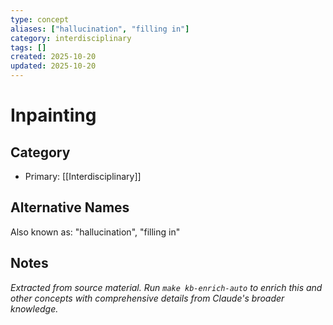 ```yaml
---
type: concept
aliases: ["hallucination", "filling in"]
category: interdisciplinary
tags: []
created: 2025-10-20
updated: 2025-10-20
---
```


# Inpainting

## Category

- Primary: [[Interdisciplinary]]

## Alternative Names

Also known as: "hallucination", "filling in"

## Notes

*Extracted from source material. Run `make kb-enrich-auto` to enrich this and other concepts with comprehensive details from Claude's broader knowledge.*
